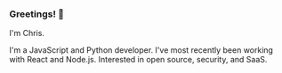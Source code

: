 ### Greetings! 👾

I'm Chris. 

I'm a JavaScript and Python developer. I've most recently been working with React and Node.js. Interested in open source, security, and SaaS. 
